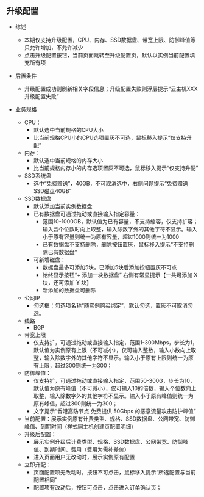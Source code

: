## 升级配置

* 综述
  * 本期仅支持升级配置，CPU、内存、SSD数据盘、带宽上限、防御峰值等只允许增加，不允许减少
  * 点击升级配置按钮，当前页面跳转至升级配置页，默认以实例当前配置填充所有项

* 后置条件
  * 升级配置成功则刷新相关字段信息；升级配置失败则浮层提示“云主机XXX升级配置失败”
* 业务规格
  * CPU：
    * 默认选中当前规格的CPU大小
    * 比当前规格CPU小的CPU选项置灰不可选，鼠标移入提示“仅支持升配”
  * 内存：
    * 默认选中当前规格的内存大小
    * 比当前规格内存小的内存选项置灰不可选，鼠标移入提示“仅支持升配”
  * SSD系统盘
    * 选中“免费赠送”，40GB，不可取消选中，右侧问题提示“免费赠送SSD磁盘40GB”
  * SSD数据盘
    * 默认添加当前实例数据盘
    * 已有数据盘可通过拖动或直接输入指定容量：
      * 范围10-1000GB，默认值为已有容量，不支持缩容，仅支持扩容；输入含个位数时向上取整，输入除数字外的其他字符不显示。输入小于原有容量则统一为原有容量，超过1000则统一为1000
      * 已有数据盘不支持删除，删除按钮置灰，鼠标移入提示“不支持删除已有数据盘”
    * 可新增磁盘：
         * 数据盘最多可添加5块，已添加5块后添加按钮置灰不可点
         * 始终显示按钮“+ 添加一块数据盘” 右侧有常显提示【一共可添加 X 块，还可添加 Y 块】
         * 新添加的数据盘可删除
  * 公网IP
    * 勾选框：勾选项名称“随实例购买绑定”，默认勾选，置灰不可取消勾选。
  * 线路
    * BGP
  * 带宽上限
	* 仅支持扩，可通过拖动或直接输入指定，范围1-300Mbps，步长为1，默认值为实例原有上限（不可减小），仅可输入整数，输入小数向上取整，输入除数字外的其他字符不显示。输入小于原有上限则统一为原有上限，超过300则统一为300；
  * 防御峰值：
    * 仅支持扩，可通过拖动或直接输入指定，范围50-300G，步长为10，默认值为原有峰值（不可减小），仅可输入10的倍数，输入个位数向上取整，输入除数字外的其他字符不显示。输入小于原有峰值则统一为原有峰值，超过300则统一为300；
    * 文字提示“香港高防节点 免费提供 50Gbps 的恶意流量攻击防护峰值”
  * 当前配置：展示实例原有计费类型、规格、SSD数据盘、公网带宽、防御峰值、到期时间（样式同主机创建页配置明细）
  * 升级后配置：
    * 展示实例升级后计费类型、规格、SSD数据盘、公网带宽、防御峰值、到期时间、费用（费用为需补差价）
    * 进入页面用户无改动时，展示实例原有配置
  * 立即升配：
    * 页面配置项无改动时，按钮不可点击，鼠标移入提示“所选配置与当前配置相同”
    * 配置项有改动后，按钮可点击，点击进入订单确认页；
  

